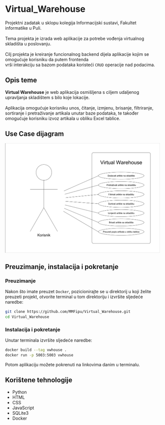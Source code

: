# Virtual_Warehouse
Projektni zadatak u sklopu kolegija Informacijski sustavi, Fakultet informatike u Puli.<br><br>
Tema projekta je izrada web aplikacije za potrebe vođenja virtualnog skladišta u poslovanju.<br><br>
Cilj projekta je kreiranje funcionalnog backend dijela aplikacije kojim se omogućuje korisniku da putem frontenda<br>vrši interakciju sa bazom podataka koristeći ```CRUD``` operacije nad podacima.

## Opis teme
**Virtual Warehouse** je web aplikacija osmišljena s ciljem udaljenog upravljanja skladištem s bilo koje lokacije.<br><br>
Aplikacija omogućuje korisniku unos, čitanje, izmjenu, brisanje, filtriranje, sortiranje i pretraživanje artikala unutar baze podataka, te također omogućuje korisniku izvoz artikala u obliku Excel tablice.

## Use Case dijagram
![IS_Use_Case_Virtual_Warehouse](https://github.com/MMFipu/Virtual_Warehouse/blob/main/Virtual_Warehouse_Use_Case_IS.png)

## Preuzimanje, instalacija i pokretanje
### Preuzimanje
Nakon što imate preuzet ```Docker```, pozicionirajte se u direktorij u koji želite preuzeti projekt, otvorite terminal u tom direktoriju i izvršite sljedeće naredbe:
```bash
git clone https://github.com/MMFipu/Virtual_Warehouse.git
cd Virtual_Warehouse
```
### Instalacija i pokretanje
Unutar terminala izvršite sljedeće naredbe:
```bash
docker build --tag vwhouse .
docker run -p 5003:5003 vwhouse
```
Potom aplikaciju možete pokrenuti na linkovima danim u terminalu.

## Korištene tehnologije
- Python
- HTML
- CSS
- JavaScript
- SQLite3
- Docker

